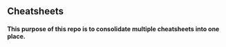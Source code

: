 ## Cheatsheets

#### This purpose of this repo is to consolidate multiple cheatsheets into one place.
